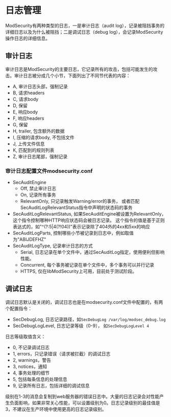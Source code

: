 # 日志管理

ModSecurity有两种类型的日志，一是审计日志（audit log），记录被阻挡事务的详细日志以及为什么被阻挡；二是调试日志（debug log），会记录ModSecurity操作日志的详细信息。

## 审计日志

审计日志是ModSecurity的主要日志，它记录所有的攻击，包括可能发生的攻击。审计日志被分成几个小节，下面列出了不同节代表的内容：

+ A, 审计日志头部，强制记录
+ B, 请求headers
+ C, 请求body
+ D, 保留
+ E, 响应body
+ F, 响应headers
+ G, 保留
+ H, trailer, 包含额外的数据
+ I, 压缩的请求body, 不包括文件
+ J, 上传文件信息
+ K, 匹配到的规则列表
+ Z, 审计日志尾部，强制记录

### 审计日志配置文件modsecurity.conf

+ SecAuditEngine
  + Off, 禁止审计日志
  + On, 记录所有事务
  + RelevantOnly, 只记录触发Warning/error的事务，
    或者匹配SecAuditLogRelevantStatus指令中声明的状态码的事务
+ SecAuditLogRelevantStatus, 如果SecAuditEngine被设置为RelevantOnly，这个指令控制哪种HTTP响应状态码会被日志记录。
  这个指令的值是基于正则表达式的，如"^(?:5|4(?!04))"表示记录除了404外的4xx和5xx的响应
+ SecAuditLogParts, 控制哪些小节被记录到日志中，例如取值为"ABIJDEFHZ"
+ SecAuditLogType, 记录审计日志的方式
  + Serial, 日志记录在单个文件中，通过SecAuditLog指定，使用便利但影响性能。
  + Concurrent, 每个事务被记录在单个文件中，多个事务可以并行记录
  + HTTPS, 仅在libModSecurity上可用，目前处于测试阶段。
  
## 调试日志

调试日志默认是关闭的，调试日志也是在modsecurity.conf文件中配置的，有两个配置指令：
+ SecDebugLog, 日志记录路径，如`SecDebugLog /var/log/modsec_debug.log`
+ SecDebugLogLevel, 日志记录等级（0-9）， 如`SecDebugLogLevel 4`

日志等级取值含义：
  + 0, 不记录调试日志
  + 1, errors，只记录错误（请求被拦截）的调试日志
  + 2, warnings，警告
  + 3, notices，通知
  + 4, 事务处理的细节
  + 5, 包括每条信息的处理信息
  + 9, 记录所有日志，包括详细的调试信息

级别在1-3的消息会复制到web服务器的错误日志中。大量的日志记录会对性能产生负面影响，如果非常关心性能，可以设置级别为0。日志记录级别的最佳值是3，不建议在生产环境中使用更高的日志记录级别。
